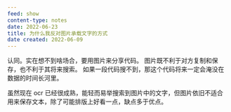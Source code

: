 ```yaml
---
feed: show
content-type: notes
date: 2022-06-23
title: 为什么我反对图片承载文字的方式
date created: 2022-06-09
---
```

认同。实在想不到啥场合，要用图片来分享代码。
图片既不利于对方复制和保存，也不利于其将来搜索。
如果一段代码搜不到，那这个代码将来一定会淹没在数据的时间长河里。

虽然现在 ocr 已经很成熟，能轻而易举搜索到图片中的文字，但图片依旧不适合用来保存文本，除了可能排版上好看一点，缺点多于优点。

